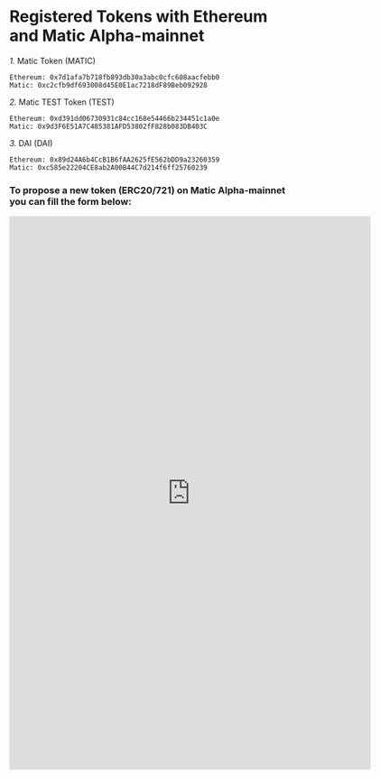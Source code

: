 # Registered Tokens with Ethereum and Matic Alpha-mainnet

*1.* Matic Token (MATIC)

```
Ethereum: 0x7d1afa7b718fb893db30a3abc0cfc608aacfebb0
Matic: 0xc2cfb9df693008d45E0E1ac7218dF89Beb092928
```

*2.* Matic TEST Token (TEST)

```
Ethereum: 0xd391dd06730931c84cc168e54466b234451c1a0e
Matic: 0x9d3F6E51A7C485381AFD53802fF828b083DB403C
```

*3.* DAI (DAI)

```
Ethereum: 0x89d24A6b4CcB1B6fAA2625fE562bDD9a23260359
Matic: 0xc585e22204CE8ab2A00B44C7d214f6ff25760239
```

### To propose a new token (ERC20/721) on Matic Alpha-mainnet you can fill the form below:

<iframe src="https://docs.google.com/forms/d/e/1FAIpQLScaiH5Z9rfBgglPiIZXbCH_qe-SKXFnq7VTgxMOgas25lHmBQ/viewform?embedded=true" width="640" height="981" frameborder="0" marginheight="0" marginwidth="0">Loading…</iframe>